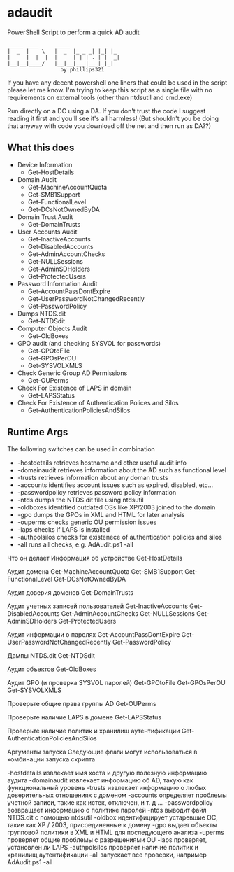 # adaudit
PowerShell Script to perform a quick AD audit
```
_____ ____     _____       _ _ _
|  _  |    \   |  _  |_ _ _| |_| |_
|     |  |  |  |     | | | . | |  _|
|__|__|____/   |__|__|___|___|_|_|
                 by phillips321
```

If you have any decent powershell one liners that could be used in the script please let me know. I'm trying to keep this script as a single file with no requirements on external tools (other than ntdsutil and cmd.exe)

Run directly on a DC using a DA. If you don't trust the code I suggest reading it first and you'll see it's all harmless! (But shouldn't you be doing that anyway with code you download off the net and then run as DA??)

## What this does
* Device Information
  * Get-HostDetails
* Domain Audit
  * Get-MachineAccountQuota
  * Get-SMB1Support
  * Get-FunctionalLevel
  * Get-DCsNotOwnedByDA
* Domain Trust Audit
  * Get-DomainTrusts
* User Accounts Audit
  * Get-InactiveAccounts
  * Get-DisabledAccounts
  * Get-AdminAccountChecks
  * Get-NULLSessions
  * Get-AdminSDHolders
  * Get-ProtectedUsers
* Password Information Audit
  * Get-AccountPassDontExpire
  * Get-UserPasswordNotChangedRecently
  * Get-PasswordPolicy
* Dumps NTDS.dit
  * Get-NTDSdit
* Computer Objects Audit
  * Get-OldBoxes
* GPO audit (and checking SYSVOL for passwords)
  * Get-GPOtoFile
  * Get-GPOsPerOU
  * Get-SYSVOLXMLS
* Check Generic Group AD Permissions
  * Get-OUPerms
* Check For Existence of LAPS in domain
  * Get-LAPSStatus
* Check For Existence of Authentication Polices and Silos
  * Get-AuthenticationPoliciesAndSilos

## Runtime Args
The following switches can be used in combination
* -hostdetails retrieves hostname and other useful audit info
* -domainaudit retrieves information about the AD such as functional level
* -trusts retrieves information about any doman trusts
* -accounts identifies account issues such as expired, disabled, etc...
* -passwordpolicy retrieves password policy information
* -ntds dumps the NTDS.dit file using ntdsutil
* -oldboxes identified outdated OSs like XP/2003 joined to the domain
* -gpo dumps the GPOs in XML and HTML for later analysis
* -ouperms checks generic OU permission issues
* -laps checks if LAPS is installed
* -authpolsilos checks for existenece of authentication policies and silos
* -all runs all checks, e.g. AdAudit.ps1 -all



Что он делает
Информация об устройстве
Get-HostDetails

Аудит домена
Get-MachineAccountQuota
Get-SMB1Support
Get-FunctionalLevel
Get-DCsNotOwnedByDA

Аудит доверия доменов
Get-DomainTrusts

Аудит учетных записей пользователей
Get-InactiveAccounts
Get-DisabledAccounts
Get-AdminAccountChecks
Get-NULLSessions
Get-AdminSDHolders
Get-ProtectedUsers

Аудит информации о паролях
Get-AccountPassDontExpire
Get-UserPasswordNotChangedRecently
Get-PasswordPolicy

Дампы NTDS.dit
Get-NTDSdit

Аудит объектов
Get-OldBoxes

Аудит GPO (и проверка SYSVOL паролей)
Get-GPOtoFile
Get-GPOsPerOU
Get-SYSVOLXMLS

Проверьте общие права группы AD
Get-OUPerms

Проверьте наличие LAPS в домене
Get-LAPSStatus

Проверьте наличие политик и хранилищ аутентификации
Get-AuthenticationPoliciesAndSilos

Аргументы запуска
Следующие флаги могут использоваться в комбинации запуска скрипта

-hostdetails извлекает имя хоста и другую полезную информацию аудита
-domainaudit извлекает информацию об AD, такую как функциональный уровень
-trusts извлекает информацию о любых доверительных отношениях с доменом
-accounts определяет проблемы учетной записи, такие как истек, отключен, и т. д …
-passwordpolicy возвращает информацию о политике паролей
-ntds выводит файл NTDS.dit с помощью ntdsutil
-oldbox идентифицирует устаревшие ОС, такие как XP / 2003, присоединенные к домену
-gpo выдает объекты групповой политики в XML и HTML для последующего анализа
-uperms проверяет общие проблемы с разрешениями OU
-laps проверяет, установлен ли LAPS
-authpolsilos проверяет наличие политик и хранилищ аутентификации
-all запускает все проверки, например AdAudit.ps1 -all
